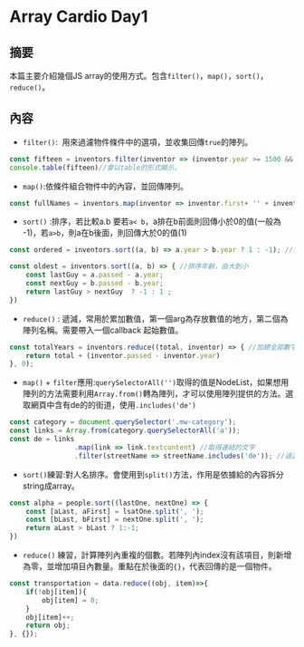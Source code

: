 # Array Cardio Day1

## 摘要
本篇主要介紹幾個JS array的使用方式。包含`filter()`，`map()`，`sort()`，`reduce()`。

## 內容
- `filter()`:  用來過濾物件條件中的選項，並收集回傳`true`的陣列。

```Javascript
const fifteen = inventors.filter(inventor => (inventor.year >= 1500 && inventor.year < 1600));
console.table(fifteen)//會以table的形式顯示。
```

- `map()`:依條件組合物件中的內容，並回傳陣列。

```Javascript
const fullNames = inventors.map(inventor => inventor.first+ '' + inventor.last);
```

- `sort()` :排序，若比較a.b  要若`a< b`，a排在b前面則回傳小於0的值(一般為 -1)，若`a>b`，則a在b後面，則回傳大於0的值(1)

```javascript
const ordered = inventors.sort((a, b) => a.year > b.year ? 1 : -1); //排序出生日期

const oldest = inventors.sort((a, b) => { //排序年齡，由大到小
	const lastGuy = a.passed - a.year;
	const nextGuy = b.passed - b.year;
    return lastGuy > nextGuy  ? -1 : 1 ;
})
```

- `reduce()` :  遞減，常用於累加數值，第一個arg為存放數值的地方，第二個為陣列名稱。需要帶入一個callback 起始數值。

```javascript
const totalYears = inventors.reduce((total, inventor) => { //加總全部數字
	return total + (inventor.passed - inventor.year)
}, 0);
```

- `map()` + `filter`應用:`querySelectorAll('')`取得的值是NodeList，如果想用陣列的方法需要利用`Array.from()`轉為陣列，才可以使用陣列提供的方法。選取網頁中含有de的的街道，使用`.includes('de')`

```javascript
const category = document.querySelector('.mw-category');
const links = Array.from(category.querySelectorAll('a'));
const de = links
				.map(link => link.textcontent) //取得連結的文字
        		.filter(streetName => streetName.includes('de')); //過濾文字
```

- `sort()`練習:對人名排序。會使用到`split()`方法，作用是依據給的內容拆分string成array。

```javascript
const alpha = people.sort((lastOne, nextOne) => {
	const [aLast, aFirst] = lsatOne.split(', ');
    const [bLast, bFirst] = nextOne.split(', ');
    return aLast > bLast ? 1:-1;
})
```

- `reduce()` 練習，計算陣列內重複的個數。若陣列內index沒有該項目，則新增為零，並增加項目內數量。重點在於後面的`{}`，代表回傳的是一個物件。

```javascript
const transportation = data.reduce((obj, item)=>{
	if(!obj[item]){
    	obj[item] = 0;
    }
    obj[item]++;
    return obj;
}, {});
```